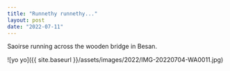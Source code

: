 ```yaml
---
title: "Runnethy runnethy..."
layout: post
date: "2022-07-11"
---
```


Saoirse running across the wooden bridge in Besan.

![yo yo]({{ site.baseurl }}/assets/images/2022/IMG-20220704-WA0011.jpg)
